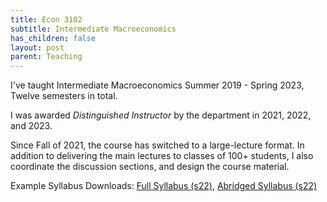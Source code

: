 ```yaml
---
title: Econ 3102
subtitle: Intermediate Macroeconomics
has_children: false
layout: post
parent: Teaching
---
```




I've taught Intermediate Macroeconomics Summer 2019 - Spring 2023, Twelve semesters in total.

I was awarded *Distinguished Instructor* by the department in 2021, 2022, and 2023.

Since Fall of 2021, the course has switched to a large-lecture format.
In addition to delivering the main lectures to classes of 100+ students, 
I also coordinate the discussion sections, and design the course material.

Example Syllabus Downloads:
[Full Syllabus (s22)](../files/3102_s22_syllabus_comprehensive.pdf),
[Abridged Syllabus (s22)](../files/3102_s22_syllabus_compact.pdf)


